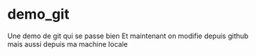 # demo_git
Une demo de git qui se passe bien
Et maintenant on modifie depuis github
mais aussi depuis ma machine locale